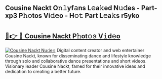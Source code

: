 ## Cousine Nackt O𝚗𝚕yf𝚊ns L𝚎a𝚔ed N𝚞𝚍es - Part-xp3 P𝚑𝚘tos Vi𝚍𝚎o - H𝚘𝚝 Part L𝚎a𝚔s r5yko

# <h2><a href="http://kfc761.oniu.top/?m=Cousine+Nackt">🔗👉 🔴 Cousine Nackt P𝚑ot𝚘𝚜 V𝚒d𝚎o</a></h2>

[![Cousine Nackt Nu𝚍e𝚜](https://i.imgur.com/0qMVB7G.gif)](http://kfc761.oniu.top/?m=Cousine+Nackt)
Digital content creator and web entertainer Cousine Nackt, known for disseminating dance and lifestyle knowledge through solo and collaborative dance presentations and short videos. Visionary leader Cousine Nackt, famed for their innovative ideas and dedication to creating a better future.  

